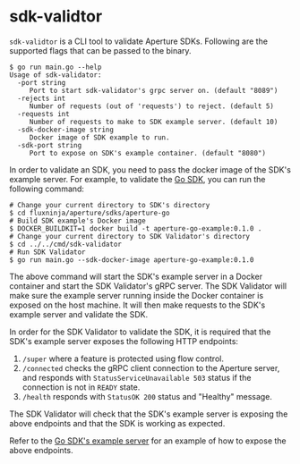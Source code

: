 # sdk-validtor

`sdk-validtor` is a CLI tool to validate Aperture SDKs. Following are the
supported flags that can be passed to the binary.

```shell
$ go run main.go --help
Usage of sdk-validator:
  -port string
     Port to start sdk-validator's grpc server on. (default "8089")
  -rejects int
     Number of requests (out of 'requests') to reject. (default 5)
  -requests int
     Number of requests to make to SDK example server. (default 10)
  -sdk-docker-image string
     Docker image of SDK example to run.
  -sdk-port string
     Port to expose on SDK's example container. (default "8080")
```

In order to validate an SDK, you need to pass the docker image of the SDK's
example server. For example, to validate the [Go SDK](../../sdks/aperture-go),
you can run the following command:

```shell
# Change your current directory to SDK's directory
$ cd fluxninja/aperture/sdks/aperture-go
# Build SDK example's Docker image
$ DOCKER_BUILDKIT=1 docker build -t aperture-go-example:0.1.0 .
# Change your current directory to SDK Validator's directory
$ cd ../../cmd/sdk-validator
# Run SDK Validator
$ go run main.go --sdk-docker-image aperture-go-example:0.1.0
```

The above command will start the SDK's example server in a Docker container and
start the SDK Validator's gRPC server. The SDK Validator will make sure the
example server running inside the Docker container is exposed on the host
machine. It will then make requests to the SDK's example server and validate the
SDK.

In order for the SDK Validator to validate the SDK, it is required that the
SDK's example server exposes the following HTTP endpoints:

1. `/super` where a feature is protected using flow control.
2. `/connected` checks the gRPC client connection to the Aperture server, and
   responds with `StatusServiceUnavailable 503` status if the connection is not
   in `READY` state.
3. `/health` responds with `StatusOK 200` status and "Healthy" message.

The SDK Validator will check that the SDK's example server is exposing the above
endpoints and that the SDK is working as expected.

Refer to the [Go SDK's example server](../../sdks/aperture-go/example/main.go)
for an example of how to expose the above endpoints.
